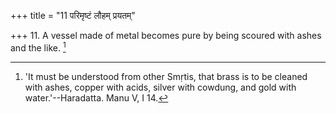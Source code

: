 +++
title = "11 परिमृष्टं लौहम् प्रयतम्"

+++
11. A vessel made of metal becomes pure by being scoured with ashes and the like. [^6] 


[^6]:  'It must be understood from other Smṛtis, that brass is to be cleaned with ashes, copper with acids, silver with cowdung, and gold with water.'--Haradatta. Manu V, I 14.
